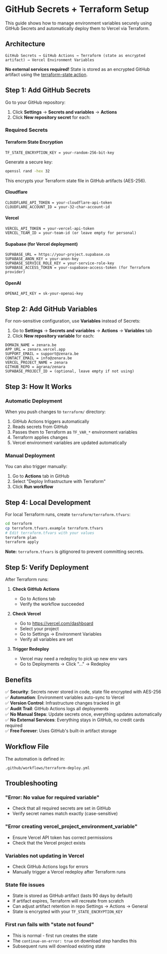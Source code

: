 # GitHub Secrets + Terraform Setup

This guide shows how to manage environment variables securely using GitHub Secrets and automatically deploy them to Vercel via Terraform.

## Architecture

```
GitHub Secrets → GitHub Actions → Terraform (state as encrypted artifact) → Vercel Environment Variables
```

**No external services required!** State is stored as an encrypted GitHub artifact using the [terraform-state action](https://github.com/marketplace/actions/terraform-state).

## Step 1: Add GitHub Secrets

Go to your GitHub repository:
1. Click **Settings** → **Secrets and variables** → **Actions**
2. Click **New repository secret** for each:

### Required Secrets

#### Terraform State Encryption
```
TF_STATE_ENCRYPTION_KEY = your-random-256-bit-key
```
Generate a secure key:
```bash
openssl rand -hex 32
```
This encrypts your Terraform state file in GitHub artifacts (AES-256).

#### Cloudflare
```
CLOUDFLARE_API_TOKEN = your-cloudflare-api-token
CLOUDFLARE_ACCOUNT_ID = your-32-char-account-id
```

#### Vercel
```
VERCEL_API_TOKEN = your-vercel-api-token
VERCEL_TEAM_ID = your-team-id (or leave empty for personal)
```

#### Supabase (for Vercel deployment)
```
SUPABASE_URL = https://your-project.supabase.co
SUPABASE_ANON_KEY = your-anon-key
SUPABASE_SERVICE_ROLE_KEY = your-service-role-key
SUPABASE_ACCESS_TOKEN = your-supabase-access-token (for Terraform provider)
```

#### OpenAI
```
OPENAI_API_KEY = sk-your-openai-key
```

## Step 2: Add GitHub Variables

For non-sensitive configuration, use **Variables** instead of Secrets:

1. Go to **Settings** → **Secrets and variables** → **Actions** → **Variables** tab
2. Click **New repository variable** for each:

```
DOMAIN_NAME = zenara.be
APP_URL = zenara.vercel.app
SUPPORT_EMAIL = support@zenara.be
CONTACT_EMAIL = info@zenara.be
VERCEL_PROJECT_NAME = zenara
GITHUB_REPO = agrana/zenara
SUPABASE_PROJECT_ID = (optional, leave empty if not using)
```

## Step 3: How It Works

### Automatic Deployment

When you push changes to `terraform/` directory:
1. GitHub Actions triggers automatically
2. Reads secrets from GitHub
3. Passes them to Terraform as `TF_VAR_*` environment variables
4. Terraform applies changes
5. Vercel environment variables are updated automatically

### Manual Deployment

You can also trigger manually:
1. Go to **Actions** tab in GitHub
2. Select "Deploy Infrastructure with Terraform"
3. Click **Run workflow**

## Step 4: Local Development

For local Terraform runs, create `terraform/terraform.tfvars`:

```bash
cd terraform
cp terraform.tfvars.example terraform.tfvars
# Edit terraform.tfvars with your values
terraform plan
terraform apply
```

**Note:** `terraform.tfvars` is gitignored to prevent committing secrets.

## Step 5: Verify Deployment

After Terraform runs:

1. **Check GitHub Actions**
   - Go to Actions tab
   - Verify the workflow succeeded

2. **Check Vercel**
   - Go to https://vercel.com/dashboard
   - Select your project
   - Go to Settings → Environment Variables
   - Verify all variables are set

3. **Trigger Redeploy**
   - Vercel may need a redeploy to pick up new env vars
   - Go to Deployments → Click "..." → Redeploy

## Benefits

✅ **Security**: Secrets never stored in code, state file encrypted with AES-256  
✅ **Automation**: Environment variables auto-sync to Vercel  
✅ **Version Control**: Infrastructure changes tracked in git  
✅ **Audit Trail**: GitHub Actions logs all deployments  
✅ **No Manual Steps**: Update secrets once, everything updates automatically  
✅ **No External Services**: Everything stays in GitHub, no credit cards required  
✅ **Free Forever**: Uses GitHub's built-in artifact storage

## Workflow File

The automation is defined in:
```
.github/workflows/terraform-deploy.yml
```

## Troubleshooting

### "Error: No value for required variable"
- Check that all required secrets are set in GitHub
- Verify secret names match exactly (case-sensitive)

### "Error creating vercel_project_environment_variable"
- Ensure Vercel API token has correct permissions
- Check that the Vercel project exists

### Variables not updating in Vercel
- Check GitHub Actions logs for errors
- Manually trigger a Vercel redeploy after Terraform runs

### State file issues
- State is stored as GitHub artifact (lasts 90 days by default)
- If artifact expires, Terraform will recreate from scratch
- Can adjust artifact retention in repo Settings → Actions → General
- State is encrypted with your `TF_STATE_ENCRYPTION_KEY`

### First run fails with "state not found"
- This is normal - first run creates the state
- The `continue-on-error: true` on download step handles this
- Subsequent runs will download existing state

